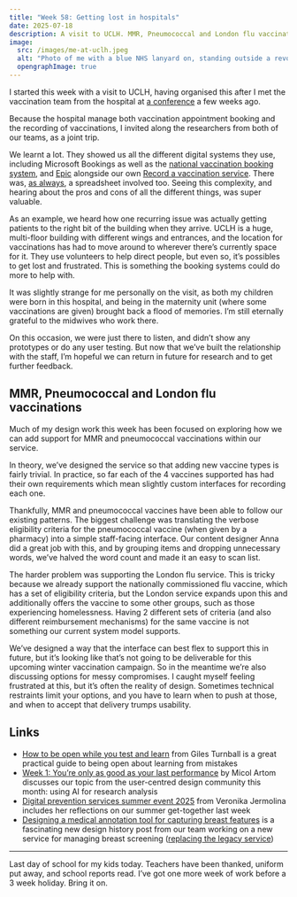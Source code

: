 ```yaml
---
title: "Week 58: Getting lost in hospitals"
date: 2025-07-18
description: A visit to UCLH. MMR, Pneumococcal and London flu vaccinations.
image:
  src: /images/me-at-uclh.jpeg
  alt: "Photo of me with a blue NHS lanyard on, standing outside a revolving door with the sign above it reading ‘University College Hospital main entrance’"
  opengraphImage: true
---
```


I started this week with a visit to UCLH, having organised this after I met the vaccination team from the hospital at [a conference](/posts/week-54-live-long-and-prosper/) a few weeks ago.

Because the hospital manage both vaccination appointment booking and the recording of vaccinations, I invited along the researchers from both of our teams, as a joint trip.

We learnt a lot. They showed us all the different digital systems they use, including Microsoft Bookings as well as the [national vaccination booking system](https://digital.nhs.uk/services/vaccinations-national-booking-service), and [Epic](https://www.epic.com/software/) alongside our own [Record a vaccination service](https://www.ravs.england.nhs.uk/login). There was, [as always](/posts/week-30-theres-always-a-spreadsheet/), a spreadsheet involved too. Seeing this complexity, and hearing about the pros and cons of all the different things, was super valuable.

As an example, we heard how one recurring issue was actually getting patients to the right bit of the building when they arrive. UCLH is a huge, multi-floor building with different wings and entrances, and the location for vaccinations has had to move around to wherever there’s currently space for it. They use volunteers to help direct people, but even so, it’s possibles to get lost and frustrated. This is something the booking systems could do more to help with.

It was slightly strange for me personally on the visit, as both my children were born in this hospital, and being in the maternity unit (where some vaccinations are given) brought back a flood of memories. I’m still eternally grateful to the midwives who work there.

On this occasion, we were just there to listen, and didn’t show any prototypes or do any user testing. But now that we’ve built the relationship with the staff, I’m hopeful we can return in future for research and to get further feedback.

## MMR, Pneumococcal and London flu vaccinations

Much of my design work this week has been focused on exploring how we can add support for MMR and pneumococcal vaccinations within our service.

In theory, we’ve designed the service so that adding new vaccine types is fairly trivial. In practice, so far each of the 4 vaccines supported has had their own requirements which mean slightly custom interfaces for recording each one.

Thankfully, MMR and pneumococcal vaccines have been able to follow our existing patterns. The biggest challenge was translating the verbose eligibility criteria for the pneumococcal vaccine (when given by a pharmacy) into a simple staff-facing interface. Our content designer Anna did a great job with this, and by grouping items and dropping unnecessary words, we’ve halved the word count and made it an easy to scan list.

The harder problem was supporting the London flu service. This is tricky because we already support the nationally commissioned flu vaccine, which has a set of eligibility criteria, but the London service expands upon this and additionally offers the vaccine to some other groups, such as those experiencing homelessness. Having 2 different sets of criteria (and also different reimbursement mechanisms) for the same vaccine is not something our current system model supports.

We’ve designed a way that the interface can best flex to support this in future, but it’s looking like that’s not going to be deliverable for this upcoming winter vaccination campaign. So in the meantime we’re also discussing options for messy compromises. I caught myself feeling frustrated at this, but it’s often the reality of design. Sometimes technical restraints limit your options, and you have to learn when to push at those, and when to accept that delivery trumps usability.

## Links

* [How to be open while you test and learn](https://gilest.org/notes/open-test-learn.html) from Giles Turnball is a great practical guide to being open about learning from mistakes
* [Week 1: You’re only as good as your last performance](https://medium.com/@micolartom/week-1-youre-only-as-good-as-your-last-performance-e2039123b1aa) by Micol Artom discusses our topic from the user-centred design community this month: using AI for research analysis
* [Digital prevention services summer event 2025](https://medium.com/@veroj/digital-prevention-services-summer-event-2025-0c07dcdbcc45) from Veronika Jermolina includes her reflections on our summer get-together last week
* [Designing a medical annotation tool for capturing breast features](https://design-history.prevention-services.nhs.uk/manage-breast-screening/2025/07/medical-annotation-tool-for-capturing-breast-features/) is a fascinating new design history post from our team working on a new service for managing breast screening ([replacing the legacy service](https://design-history.prevention-services.nhs.uk/manage-breast-screening/2025/07/the-future-of-nbss/))

---

Last day of school for my kids today. Teachers have been thanked, uniform put away, and school reports read. I’ve got one more week of work before a 3 week holiday. Bring it on.
